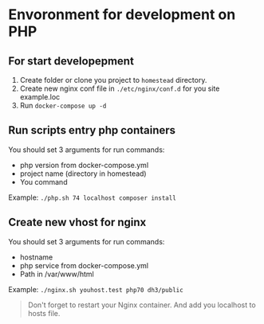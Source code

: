 # Envoronment for development on PHP


## For start developepment
1. Create folder or clone you project to `homestead` directory.
2. Create new nginx conf file in `./etc/nginx/conf.d` for you site example.loc
3. Run `docker-compose up -d`

## Run scripts entry php containers

You should set 3 arguments for run commands:
- php version from docker-compose.yml
- project name (directory in homestead)
- You command

Example: `./php.sh 74 localhost composer install`

## Create new vhost for nginx
You should set 3 arguments for run commands:
- hostname
- php service from docker-compose.yml
- Path in /var/www/html

Example: `./nginx.sh youhost.test php70 dh3/public`

> Don't forget to restart your Nginx container.
> And add you localhost to hosts file.